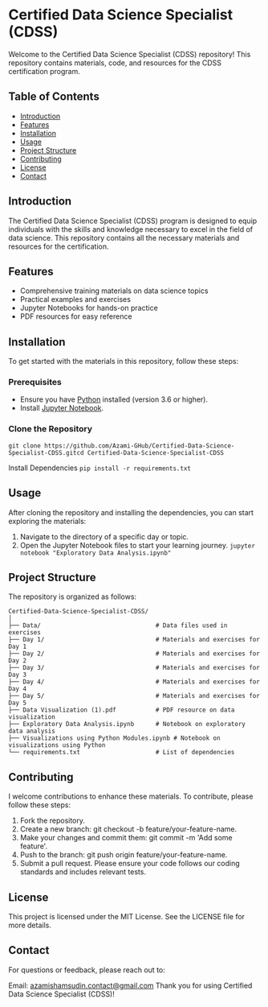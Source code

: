 # Certified Data Science Specialist (CDSS)

Welcome to the Certified Data Science Specialist (CDSS) repository! This repository contains materials, code, and resources for the CDSS certification program.

## Table of Contents

- [Introduction](#introduction)
- [Features](#features)
- [Installation](#installation)
- [Usage](#usage)
- [Project Structure](#project-structure)
- [Contributing](#contributing)
- [License](#license)
- [Contact](#contact)

## Introduction

The Certified Data Science Specialist (CDSS) program is designed to equip individuals with the skills and knowledge necessary to excel in the field of data science. This repository contains all the necessary materials and resources for the certification.

## Features

- Comprehensive training materials on data science topics
- Practical examples and exercises
- Jupyter Notebooks for hands-on practice
- PDF resources for easy reference

## Installation

To get started with the materials in this repository, follow these steps:

### Prerequisites

- Ensure you have [Python](https://www.python.org/) installed (version 3.6 or higher).
- Install [Jupyter Notebook](https://jupyter.org/).

### Clone the Repository
```git clone https://github.com/Azami-GHub/Certified-Data-Science-Specialist-CDSS.gitcd Certified-Data-Science-Specialist-CDSS```

Install Dependencies
```pip install -r requirements.txt```

## Usage
After cloning the repository and installing the dependencies, you can start exploring the materials:

1. Navigate to the directory of a specific day or topic.
2. Open the Jupyter Notebook files to start your learning journey.
```jupyter notebook "Exploratory Data Analysis.ipynb"```

## Project Structure
The repository is organized as follows:
```
Certified-Data-Science-Specialist-CDSS/
│
├── Data/                                # Data files used in exercises
├── Day 1/                               # Materials and exercises for Day 1
├── Day 2/                               # Materials and exercises for Day 2
├── Day 3/                               # Materials and exercises for Day 3
├── Day 4/                               # Materials and exercises for Day 4
├── Day 5/                               # Materials and exercises for Day 5
├── Data Visualization (1).pdf           # PDF resource on data visualization
├── Exploratory Data Analysis.ipynb      # Notebook on exploratory data analysis
├── Visualizations using Python Modules.ipynb # Notebook on visualizations using Python
└── requirements.txt                     # List of dependencies
```

## Contributing
I welcome contributions to enhance these materials. To contribute, please follow these steps:

1. Fork the repository.
2. Create a new branch: git checkout -b feature/your-feature-name.
3. Make your changes and commit them: git commit -m 'Add some feature'.
4. Push to the branch: git push origin feature/your-feature-name.
5. Submit a pull request.
Please ensure your code follows our coding standards and includes relevant tests.

## License
This project is licensed under the MIT License. See the LICENSE file for more details.

## Contact
For questions or feedback, please reach out to:

Email: azamishamsudin.contact@gmail.com
Thank you for using Certified Data Science Specialist (CDSS)!

